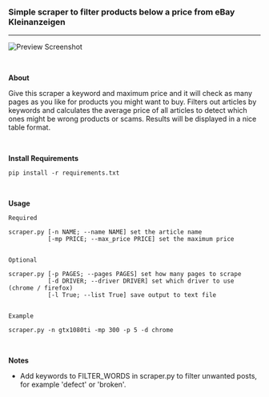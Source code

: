 <h3>Simple scraper to filter products below a price from eBay Kleinanzeigen</h3>

<hr>

![Preview Screenshot](./preview.png "Preview")

<br>

**About**

Give this scraper a keyword and maximum price and it will check as many pages as you like for products
you might want to buy. Filters out articles by keywords and calculates the average price of all articles
to detect which ones might be wrong products or scams. Results will be displayed in a nice table format.

<br>

**Install Requirements**<br>
```
pip install -r requirements.txt
```

<br>

**Usage**<br>
```
Required

scraper.py [-n NAME; --name NAME] set the article name
           [-mp PRICE; --max_price PRICE] set the maximum price


Optional

scraper.py [-p PAGES; --pages PAGES] set how many pages to scrape
           [-d DRIVER; --driver DRIVER] set which driver to use (chrome / firefox) 
           [-l True; --list True] save output to text file


Example

scraper.py -n gtx1080ti -mp 300 -p 5 -d chrome
```

<br>

**Notes**

- Add keywords to FILTER_WORDS in scraper.py to filter unwanted posts, for example 'defect' or 'broken'.